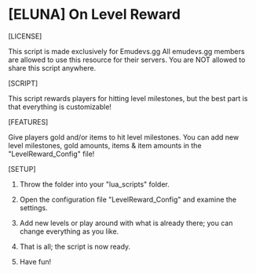 # [ELUNA] On Level Reward


[LICENSE]

This script is made exclusively for Emudevs.gg
All emudevs.gg members are allowed to use this resource for their servers.
You are NOT allowed to share this script anywhere.

[SCRIPT]

This script rewards players for hitting level milestones, but the best part is that everything is customizable!

[FEATURES]

Give players gold and/or items to hit level milestones. You can add new level milestones, gold amounts, items & item amounts in the "LevelReward_Config" file!

[SETUP]

1. Throw the folder into your "lua_scripts" folder.

2. Open the configuration file "LevelReward_Config" and examine the settings.

3. Add new levels or play around with what is already there; you can change everything as you like.

4. That is all; the script is now ready.

5. Have fun!
